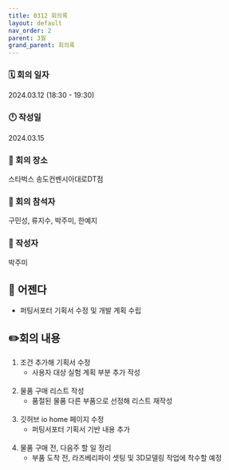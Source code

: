 ```yaml
---
title: 0312 회의록
layout: default
nav_order: 2
parent: 3월
grand_parent: 회의록
---
```


### 🗓️ 회의 일자

2024.03.12
(18:30 - 19:30)

### 🕛 작성일

2024.03.15

### 🚩 회의 장소

스타벅스 송도컨벤시아대로DT점

### 🤝 회의 참석자

구민성, 류지수, 박주미, 한예지

### 🙎 작성자

박주미

## 📣 어젠다

- 퍼팅서포터 기획서 수정 및 개발 계획 수립

## ✏️회의 내용

1. 조건 추가해 기획서 수정
   - 사용자 대상 실험 계획 부분 추가 작성 <br/><br>
2. 물품 구매 리스트 작성
   - 품절된 물품 다른 부품으로 선정해 리스트 재작성 <br/><br>
3. 깃허브 io home 페이지 수정
   - 퍼팅서포터 기획서 기반 내용 추가 <br/><br>
4. 물품 구매 전, 다음주 할 일 정리
   - 부품 도착 전, 라즈베리파이 셋팅 및 3D모델링 작업에 착수할 예정
